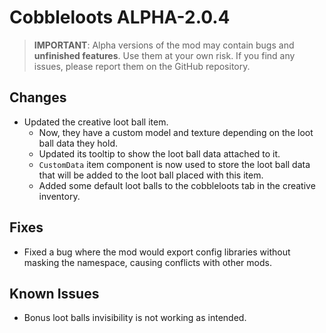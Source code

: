 # Cobbleloots ALPHA-2.0.4

> **IMPORTANT**: Alpha versions of the mod may contain bugs and **unfinished features**. Use them at your own risk. If you find any issues, please report them on the GitHub repository.

## Changes
- Updated the creative loot ball item.
  - Now, they have a custom model and texture depending on the loot ball data they hold.
  - Updated its tooltip to show the loot ball data attached to it.
  - `CustomData` item component is now used to store the loot ball data that will be added to the loot ball placed with this item.
  - Added some default loot balls to the cobbleloots tab in the creative inventory.

## Fixes
- Fixed a bug where the mod would export config libraries without masking the namespace, causing conflicts with other mods.

## Known Issues
- Bonus loot balls invisibility is not working as intended.